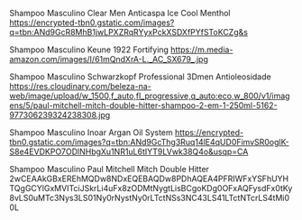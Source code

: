  Shampoo Masculino Clear Men Anticaspa Ice Cool Menthol
 https://encrypted-tbn0.gstatic.com/images?q=tbn:ANd9GcR8MhB1jwLPXZRqRYyxPckXSDXfPYfSToKCZg&s

 Shampoo Masculino Keune 1922 Fortifying
 https://m.media-amazon.com/images/I/61mQndXrA-L._AC_SX679_.jpg

Shampoo Masculino Schwarzkopf Professional 3Dmen Antioleosidade
https://res.cloudinary.com/beleza-na-web/image/upload/w_1500,f_auto,fl_progressive,q_auto:eco,w_800/v1/imagens/5/paul-mitchell-mitch-double-hitter-shampoo-2-em-1-250ml-5162-977306239324238308.jpg

Shampoo Masculino Inoar Argan Oil System
https://encrypted-tbn0.gstatic.com/images?q=tbn:ANd9GcThg3Ruq14lE4qUD0FimvSR0oglK-S8e4EVDKPO7ODlNHbgXu1NR1uL6tIYT9LVwk38Q4o&usqp=CA

 Shampoo Masculino Paul Mitchell Mitch Double Hitter
 2wCEAAkGBxEREhMQDw8NDxEQEBAQDw8PDhAQEA4PFRIWFxYSFhUYHTQgGCYlGxMVITciJSkrLi4uFx8zODMtNygtLisBCgoKDg0OFxAQFysdFx0tKy8vLS0uMTc3Nys3LS01Ny0rNystNy0rLTctNSs3NC43LS41LTctNTcrLS4tMi00L
